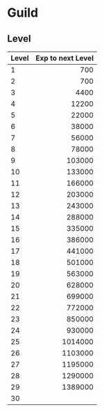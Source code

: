 # Guild

## Level

| Level | Exp to next Level |
| :--- | ---: |
1|700
2|700
3|4400
4|12200
5|22000
6|38000
7|56000
8|78000
9|103000
10|133000
11|166000
12|203000
13|243000
14|288000
15|335000
16|386000
17|441000
18|501000
19|563000
20|628000
21|699000
22|772000
23|850000
24|930000
25|1014000
26|1103000
27|1195000
28|1290000
29|1389000
30|